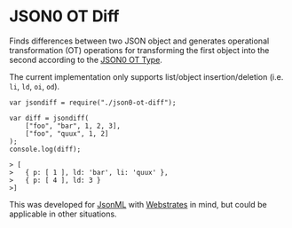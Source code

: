 # JSON0 OT Diff

Finds differences between two JSON object and generates operational transformation (OT) operations for transforming the first object into the second according to the [JSON0 OT Type](https://github.com/ottypes/json0).

The current implementation only supports list/object insertion/deletion (i.e. `li`, `ld`, `oi`, `od`).

	var jsondiff = require("./json0-ot-diff");

	var diff = jsondiff(
		["foo", "bar", 1, 2, 3],
		["foo", "quux", 1, 2]
	);
	console.log(diff);

	> [
	>	{ p: [ 1 ], ld: 'bar', li: 'quux' },
	>	{ p: [ 4 ], ld: 3 }
	>]

This was developed for [JsonML](http://www.jsonml.org/) with [Webstrates](https://github.com/cklokmose/Webstrates) in mind, but could be applicable in other situations.